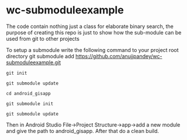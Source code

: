 # wc-submoduleexample
The code contain nothing just a class for elaborate binary search, the purpose of creating this repo is just to show how the sub-module can be used from git to other projects


To setup a submodule write the following command to your project root directory
    git submodule add https://github.com/anujjpandey/wc-submoduleexample.git
    
    git init
    
    git submodule update
    
    cd android_gisapp
    
    git submodule init
    
    git submodule update
    
Then in Android Studio File->Project Structure->app->add a new module and give the path to android_gisapp. After that do a clean build.
